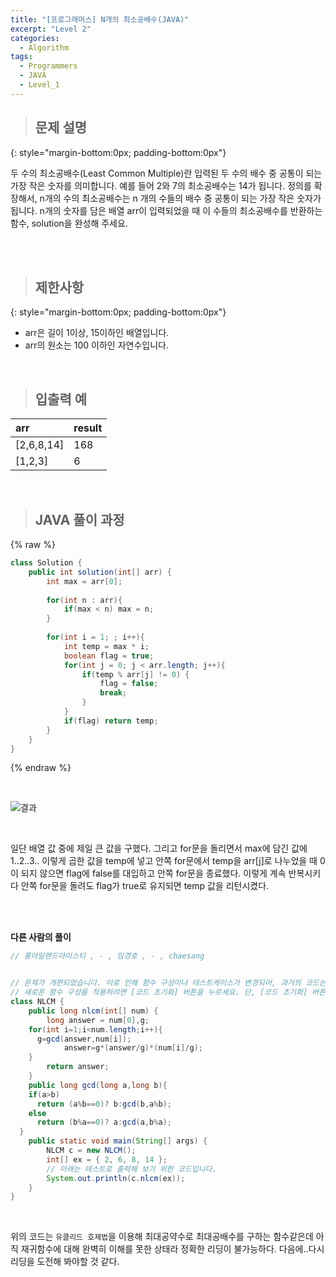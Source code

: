 ```yaml
---
title: "[프로그래머스] N개의 최소공배수(JAVA)"
excerpt: "Level 2"
categories: 
  - Algorithm
tags: 
  - Programmers
  - JAVA
  - Level_1
---
```



> ## 문제 설명
{: style="margin-bottom:0px; padding-bottom:0px"}

두 수의 최소공배수(Least Common Multiple)란 입력된 두 수의 배수 중 공통이 되는 가장 작은 숫자를 의미합니다. 예를 들어 2와 7의 최소공배수는 14가 됩니다. 정의를 확장해서, n개의 수의 최소공배수는 n 개의 수들의 배수 중 공통이 되는 가장 작은 숫자가 됩니다. n개의 숫자를 담은 배열 arr이 입력되었을 때 이 수들의 최소공배수를 반환하는 함수, solution을 완성해 주세요.

<br><br>


> ## 제한사항
{: style="margin-bottom:0px; padding-bottom:0px"}

- arr은 길이 1이상, 15이하인 배열입니다.
- arr의 원소는 100 이하인 자연수입니다.

<br>

> ## 입출력 예

|arr|result|
|:------|:------|
|[2,6,8,14]|168|
|[1,2,3]|6|

<br>

> ## JAVA 풀이 과정

{% raw %}

```java
class Solution {
    public int solution(int[] arr) {
        int max = arr[0]; 
        
        for(int n : arr){
            if(max < n) max = n;
        }
        
        for(int i = 1; ; i++){
            int temp = max * i;
            boolean flag = true;
            for(int j = 0; j < arr.length; j++){
                if(temp % arr[j] != 0) {
                    flag = false;
                    break;
                }
            }
            if(flag) return temp;
        }
    }
}
```

{% endraw %}

<br>


![결과](https://user-images.githubusercontent.com/70805241/120356048-e27a8100-c33e-11eb-9297-5aec391e7847.png)



<br>

일단 배열 값 중에 제일 큰 값을 구했다. 그리고 for문을 돌리면서 max에 담긴 값에 1..2..3.. 이렇게 곱한 값을 temp에 넣고 안쪽 for문에서 temp을 arr[j]로 나누었을 때 0이 되지 않으면 flag에 false를 대입하고 안쪽 for문을 종료했다. 이렇게 계속 반복시키다 안쪽 for문을 돌려도 flag가 true로 유지되면 temp 값을 리턴시켰다. <br>


<br><br>


**다른 사람의 풀이** <br>

```java
// 롱아일랜드아이스티 , - , 임경호 , - , chaesang


// 문제가 개편되었습니다. 이로 인해 함수 구성이나 테스트케이스가 변경되어, 과거의 코드는 동작하지 않을 수 있습니다.
// 새로운 함수 구성을 적용하려면 [코드 초기화] 버튼을 누르세요. 단, [코드 초기화] 버튼을 누르면 작성 중인 코드는 사라집니다.
class NLCM {
    public long nlcm(int[] num) {
        long answer = num[0],g;
    for(int i=1;i<num.length;i++){
      g=gcd(answer,num[i]);
            answer=g*(answer/g)*(num[i]/g);
    }
        return answer;
    }
    public long gcd(long a,long b){
    if(a>b)
      return (a%b==0)? b:gcd(b,a%b);
    else 
      return (b%a==0)? a:gcd(a,b%a);
  }
    public static void main(String[] args) {
        NLCM c = new NLCM();
        int[] ex = { 2, 6, 8, 14 };
        // 아래는 테스트로 출력해 보기 위한 코드입니다.
        System.out.println(c.nlcm(ex));
    }
}
```

<br> 

위의 코드는 `유클리드 호제법`을 이용해 최대공약수로 최대공배수를 구하는 함수같은데 아직 재귀함수에 대해 완벽히 이해를 못한 상태라 정확한 리딩이 불가능하다. 다음에..다시 리딩을 도전해 봐야할 것 같다. 